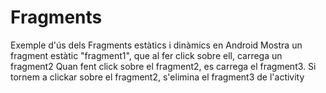 # Fragments
Exemple d'ús dels Fragments estàtics i dinàmics en Android
Mostra un fragment estàtic "fragment1", que al fer click sobre ell, carrega un fragment2
Quan fent click sobre el fragment2, es carrega el fragment3. Si tornem a clickar sobre el fragment2, s'elimina el fragment3 de l'activity
